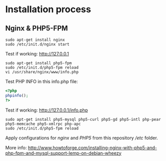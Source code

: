 Installation process
====================

Nginx & PHP5-FPM
----------------

```unix
sudo apt-get install nginx
sudo /etc/init.d/nginx start
```

Test if working: http://127.0.0.1

```unix
sudo apt-get install php5-fpm
sudo /etc/init.d/php5-fpm reload
vi /usr/share/nginx/www/info.php
````

Test PHP INFO in this info.php file:
```php
<?php
phpinfo();
?>
````

Test if working: http://127.0.0.1/info.php

```unix 
sudo apt-get install php5-mysql php5-curl php5-gd php5-intl php-pear php5-memcache php5-xmlrpc php-apc
sudo /etc/init.d/php5-fpm reload
```

Apply configurations for *nginx* and *PHP5* from this repository */etc* folder.

More info: http://www.howtoforge.com/installing-nginx-with-php5-and-php-fpm-and-mysql-support-lemp-on-debian-wheezy

